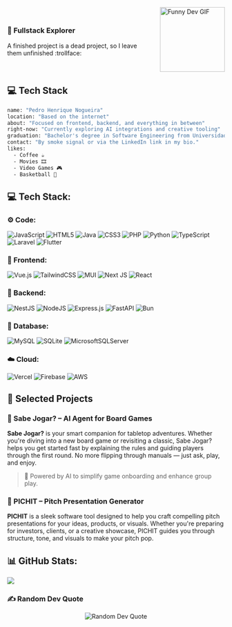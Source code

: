 <div style="display: flex; align-items: center; justify-content: space-between; gap: 20px;">
  <div>
    <h3>🚀 Fullstack Explorer</h3>
    <p>A finished project is a dead project, so I leave them unfinished :trollface:</p>
  </div>
  <img src="https://media4.giphy.com/media/v1.Y2lkPTc5MGI3NjExbXN1cG8zYjlrdGVvZTMyM3Y5ajZjaW15NnFncWo2Mmg2ZmFhaG9rMyZlcD12MV9pbnRlcm5hbF9naWZfYnlfaWQmY3Q9Zw/VFNLKgxi819ugPTiq9/giphy.gif" alt="Funny Dev GIF" width="150" />
</div>


## 💻 Tech Stack

```bash
name: "Pedro Henrique Nogueira"
location: "Based on the internet"
about: "Focused on frontend, backend, and everything in between"
right-now: "Currently exploring AI integrations and creative tooling"
graduation: "Bachelor's degree in Software Engineering from Universidade de Brasília"
contact: "By smoke signal or via the LinkedIn link in my bio."
likes:
  - Coffee ☕
  - Movies 🎞️
  - Video Games 🎮
  - Basketball 🏀
```





## 💻 Tech Stack:
### ⚙️ Code: 
![JavaScript](https://img.shields.io/badge/javascript-%23323330.svg?style=for-the-badge&logo=javascript&logoColor=%23F7DF1E) ![HTML5](https://img.shields.io/badge/html5-%23E34F26.svg?style=for-the-badge&logo=html5&logoColor=white) ![Java](https://img.shields.io/badge/java-%23ED8B00.svg?style=for-the-badge&logo=openjdk&logoColor=white) ![CSS3](https://img.shields.io/badge/css3-%231572B6.svg?style=for-the-badge&logo=css3&logoColor=white) ![PHP](https://img.shields.io/badge/php-%23777BB4.svg?style=for-the-badge&logo=php&logoColor=white) ![Python](https://img.shields.io/badge/python-3670A0?style=for-the-badge&logo=python&logoColor=ffdd54) ![TypeScript](https://img.shields.io/badge/typescript-%23007ACC.svg?style=for-the-badge&logo=typescript&logoColor=white) ![Laravel](https://img.shields.io/badge/laravel-%23FF2D20.svg?style=for-the-badge&logo=laravel&logoColor=white) ![Flutter](https://img.shields.io/badge/Flutter-%2302569B.svg?style=for-the-badge&logo=Flutter&logoColor=white)
### 🎨 Frontend: 
 ![Vue.js](https://img.shields.io/badge/vue.js-%2335495e.svg?style=for-the-badge&logo=vuedotjs&logoColor=%234FC08D) ![TailwindCSS](https://img.shields.io/badge/tailwindcss-%2338B2AC.svg?style=for-the-badge&logo=tailwind-css&logoColor=white) ![MUI](https://img.shields.io/badge/MUI-%230081CB.svg?style=for-the-badge&logo=mui&logoColor=white)  ![Next JS](https://img.shields.io/badge/Next-black?style=for-the-badge&logo=next.js&logoColor=white)  ![React](https://img.shields.io/badge/react-%2320232a.svg?style=for-the-badge&logo=react&logoColor=%2361DAFB)
### 🧠 Backend:
 ![NestJS](https://img.shields.io/badge/nestjs-%23E0234E.svg?style=for-the-badge&logo=nestjs&logoColor=white) ![NodeJS](https://img.shields.io/badge/node.js-6DA55F?style=for-the-badge&logo=node.js&logoColor=white) ![Express.js](https://img.shields.io/badge/express.js-%23404d59.svg?style=for-the-badge&logo=express&logoColor=%2361DAFB) ![FastAPI](https://img.shields.io/badge/FastAPI-005571?style=for-the-badge&logo=fastapi) ![Bun](https://img.shields.io/badge/Bun-%23000000.svg?style=for-the-badge&logo=bun&logoColor=white)
### 📝 Database:
 ![MySQL](https://img.shields.io/badge/mysql-4479A1.svg?style=for-the-badge&logo=mysql&logoColor=white) ![SQLite](https://img.shields.io/badge/sqlite-%2307405e.svg?style=for-the-badge&logo=sqlite&logoColor=white) ![MicrosoftSQLServer](https://img.shields.io/badge/Microsoft%20SQL%20Server-CC2927?style=for-the-badge&logo=microsoft%20sql%20server&logoColor=white)
### ☁️ Cloud:
 ![Vercel](https://img.shields.io/badge/vercel-%23000000.svg?style=for-the-badge&logo=vercel&logoColor=white) ![Firebase](https://img.shields.io/badge/firebase-%23039BE5.svg?style=for-the-badge&logo=firebase) ![AWS](https://img.shields.io/badge/AWS-%23FF9900.svg?style=for-the-badge&logo=amazon-aws&logoColor=white) 

## 📌 Selected Projects

### 🎲 Sabe Jogar? – AI Agent for Board Games  
**Sabe Jogar?** is your smart companion for tabletop adventures. Whether you're diving into a new board game or revisiting a classic, Sabe Jogar? helps you get started fast by explaining the rules and guiding players through the first round. No more flipping through manuals — just ask, play, and enjoy.  
> 🧠 Powered by AI to simplify game onboarding and enhance group play.

### 🎤 PICHIT – Pitch Presentation Generator  
**PICHIT** is a sleek software tool designed to help you craft compelling pitch presentations for your ideas, products, or visuals. Whether you're preparing for investors, clients, or a creative showcase, PICHIT guides you through structure, tone, and visuals to make your pitch pop.  

 
## 📊 GitHub Stats:
![](https://github-readme-stats.vercel.app/api/top-langs/?username=phnog&theme=dark&hide_border=false&include_all_commits=false&count_private=false&layout=compact)


### ✍️ Random Dev Quote
<div align="center">
  <img src="https://quotes-github-readme.vercel.app/api?type=vertical&theme=tokyonight" alt="Random Dev Quote" />
</div>



